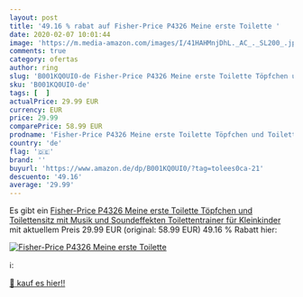 ```yaml
---
layout: post
title: '49.16 % rabat auf Fisher-Price P4326 Meine erste Toilette '
date: 2020-02-07 10:01:44
image: 'https://m.media-amazon.com/images/I/41HAHMnjDhL._AC_._SL200_.jpg'
comments: true
category: ofertas
author: ring
slug: 'B001KQ0UI0-de Fisher-Price P4326 Meine erste Toilette Töpfchen und...'
sku: 'B001KQ0UI0-de'
tags: [  ]
actualPrice: 29.99 EUR
currency: EUR
price: 29.99
comparePrice: 58.99 EUR
prodname: 'Fisher-Price P4326 Meine erste Toilette Töpfchen und Toilettensitz mit Musik und Soundeffekten Toilettentrainer für Kleinkinder'
country: 'de'
flag: '🇩🇪'
brand: ''
buyurl: 'https://www.amazon.de/dp/B001KQ0UI0/?tag=tolees0ca-21'
descuento: '49.16'
average: '29.99'
---
```


Es gibt ein [Fisher-Price P4326 Meine erste Toilette Töpfchen und Toilettensitz mit Musik und Soundeffekten Toilettentrainer für Kleinkinder](https://www.amazon.de/dp/B001KQ0UI0/?tag=tolees0ca-21) mit aktuellem Preis 29.99 EUR (original: 58.99 EUR) 49.16 % Rabatt hier:

[![Fisher-Price P4326 Meine erste Toilette ](https://m.media-amazon.com/images/I/41HAHMnjDhL._AC_._SL200_.jpg)](https://www.amazon.de/dp/B001KQ0UI0/?tag=tolees0ca-21)

ℹ️:


[🛒 kauf es hier!!](https://www.amazon.de/dp/B001KQ0UI0/?tag=tolees0ca-21)
